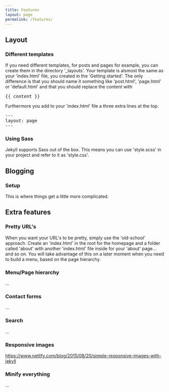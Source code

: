 ```yaml
---
title: Features
layout: page
permalink: /features/
---
```


## Layout

### Different templates

If you need different templates, for posts and pages for example, you can create them in the directory '_layouts'. Your template is alsmost the same as your 'index.html' file, you created in the 'Getting started'. The only difference is that you should name it something like 'post.html', 'page.html' or 'default.html' and that you should replace the content with 

<pre>&lcub;&lcub; content &rcub;&rcub;</pre>

Furthermore you add to your 'index.html' file a three extra lines at the top.

<pre>---<br />layout: page<br />---</pre>

### Using Sass

Jekyll supports Sass out of the box. This means you can use 'style.scss' in your project and refer to it as 'style.css'.


## Blogging

### Setup

This is where things get a little more complicated.


## Extra features


### Pretty URL's

When you want your URL's to be pretty, simply use the 'old-school' approach. Create an 'index.html' in the root for the homepage and a folder called 'about' with another 'index.html' file inside for your 'about' page... and so on. You will take advantage of this on a later moment when you need to build a menu, based on the page hierarchy.

### Menu/Page hierarchy

...

### Contact forms

...

### Search

...

### Responsive images

https://www.netlify.com/blog/2015/08/20/simple-responsive-images-with-jekyll

### Minify everything

...